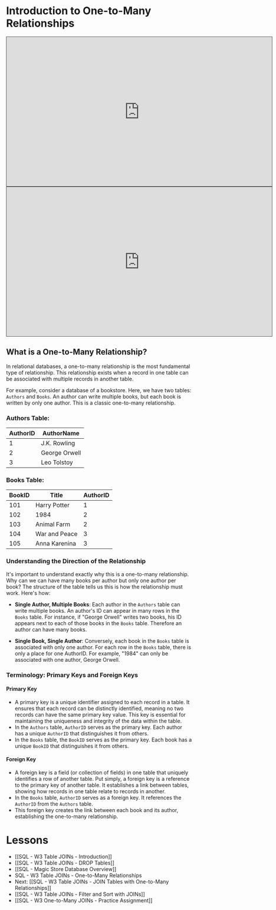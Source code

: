 # Introduction to One-to-Many Relationships


<iframe src="https://egator.hosted.panopto.com/Panopto/Pages/Embed.aspx?id=b1546239-e7ce-4a5d-9068-b0fb000eabca&autoplay=false&offerviewer=true&showtitle=true&showbrand=true&captions=false&interactivity=all" height="405" width="720" style="border: 1px solid #464646;" allowfullscreen allow="autoplay" aria-label="Panopto Embedded Video Player"></iframe>

<iframe src="https://egator.hosted.panopto.com/Panopto/Pages/Embed.aspx?id=b8901214-6404-4e52-9e50-b0fb000ee542&autoplay=false&offerviewer=true&showtitle=true&showbrand=true&captions=false&interactivity=all" height="405" width="720" style="border: 1px solid #464646;" allowfullscreen allow="autoplay" aria-label="Panopto Embedded Video Player"></iframe>

## What is a One-to-Many Relationship?

In relational databases, a one-to-many relationship is the most fundamental type of relationship. This relationship exists when a record in one table can be associated with multiple records in another table.

For example, consider a database of a bookstore. Here, we have two tables: `Authors` and `Books`. An author can write multiple books, but each book is written by only one author. This is a classic one-to-many relationship.

### Authors Table:
|AuthorID|AuthorName|
|---|---|
|1|J.K. Rowling|
|2|George Orwell|
|3|Leo Tolstoy|
### Books Table:
|BookID|Title|AuthorID|
|---|---|---|
|101|Harry Potter|1|
|102|1984|2|
|103|Animal Farm|2|
|104|War and Peace|3|
|105|Anna Karenina|3|
### Understanding the Direction of the Relationship

It's important to understand exactly why this is a one-to-many relationship. Why can we can have many books per author but only one author per book? The structure of the table tells us this is how the relationship must work. Here's how:

- **Single Author, Multiple Books**: Each author in the `Authors` table can write multiple books. An author's ID can appear in many rows in the `Books` table. For instance, if "George Orwell" writes two books, his ID appears next to each of those books in the `Books` table. Therefore an author can have many books.

- **Single Book, Single Author**: Conversely, each book in the `Books` table is associated with only one author. For each row in the `Books` table, there is only a place for one AuthorID. For example, "1984" can only be associated with one author, George Orwell.

### Terminology: Primary Keys and Foreign Keys

#### Primary Key
- A primary key is a unique identifier assigned to each record in a table. It ensures that each record can be distinctly identified, meaning no two records can have the same primary key value. This key is essential for maintaining the uniqueness and integrity of the data within the table.
- In the `Authors` table, `AuthorID` serves as the primary key. Each author has a unique `AuthorID` that distinguishes it from others.
- In the `Books` table, the `BookID` serves as the primary key. Each book has a unique `BookID` that distinguishes it from others.
#### Foreign Key
- A foreign key is a field (or collection of fields) in one table that uniquely identifies a row of another table. Put simply, a foreign key is a reference to the primary key of another table. It establishes a link between tables, showing how records in one table relate to records in another.
- In the `Books` table, `AuthorID` serves as a foreign key. It references the `AuthorID` from the `Authors` table.
- This foreign key creates the link between each book and its author, establishing the one-to-many relationship.

# Lessons
- [[SQL - W3 Table JOINs - Introduction]]
- [[SQL - W3 Table JOINs - DROP Tables]]
- [[SQL - Magic Store Database Overview]]
- SQL - W3 Table JOINs - One-to-Many Relationships
- Next: [[SQL - W3 Table JOINs - JOIN Tables with One-to-Many Relationships]]
- [[SQL - W3 Table JOINs - Filter and Sort with JOINs]]
- [[SQL - W3 One-to-Many JOINs - Practice Assignment]]